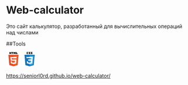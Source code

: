 # Web-calculator <br>

Это сайт калькулятор, разработанный для вычислительных операций над числами <br>

##Tools

<img src="https://raw.githubusercontent.com/devicons/devicon/master/icons/html5/html5-original-wordmark.svg" alt="HTML5" width="40">

<img src="https://raw.githubusercontent.com/devicons/devicon/master/icons/css3/css3-original-wordmark.svg" alt="CSS3" width="40">
  

https://seniorl0rd.github.io/web-calculator/
 